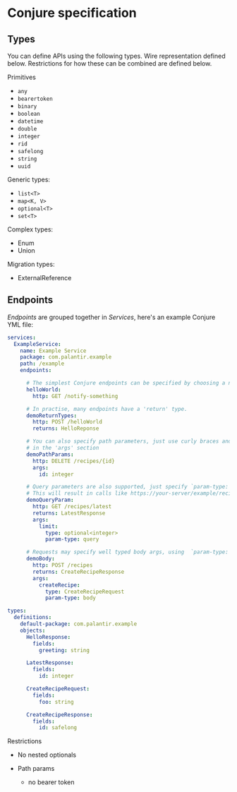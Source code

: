 # Conjure specification

## Types

You can define APIs using the following types. Wire representation defined below. Restrictions for how these can be combined are defined below.

Primitives
- `any`
- `bearertoken`
- `binary`
- `boolean`
- `datetime`
- `double`
- `integer`
- `rid`
- `safelong`
- `string`
- `uuid`

Generic types:
- `list<T>`
- `map<K, V>`
- `optional<T>`
- `set<T>`

Complex types:
- Enum
- Union

Migration types:
- ExternalReference

## Endpoints

_Endpoints_ are grouped together in _Services_, here's an example Conjure YML file:

```yaml
services:
  ExampleService:
    name: Example Service
    package: com.palantir.example
    path: /example
    endpoints:

      # The simplest Conjure endpoints can be specified by choosing a name, e.g. 'helloWorld' and a http path
      helloWorld:
        http: GET /notify-something

      # In practise, many endpoints have a 'return' type.
      demoReturnTypes:
        http: POST /helloWorld
        returns: HelloReponse

      # You can also specify path parameters, just use curly braces and make sure to reference your path param
      # in the 'args' section
      demoPathParams:
        http: DELETE /recipes/{id}
        args:
          id: integer

      # Query parameters are also supported, just specify `param-type: query`.
      # This will result in calls like https://your-server/example/recipes/latest?limit=10
      demoQueryParam:
        http: GET /recipes/latest
        returns: LatestResponse
        args:
          limit:
            type: optional<integer>
            param-type: query

      # Requests may specify well typed body args, using  `param-type: body`.
      demoBody:
        http: POST /recipes
        returns: CreateRecipeResponse
        args:
          createRecipe:
            type: CreateRecipeRequest
            param-type: body

types:
  definitions:
    default-package: com.palantir.example
    objects:
      HelloResponse:
        fields:
          greeting: string

      LatestResponse:
        fields:
          id: integer

      CreateRecipeRequest:
        fields:
          foo: string

      CreateRecipeResponse:
        fields:
          id: safelong
```


Restrictions

- No nested optionals

- Path params
  - no bearer token
